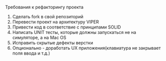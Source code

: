Требования к рефакторингу проекта

1. Сделать fork в свой репозиторий
2. Перевести проект на архитектуру VIPER
3. Привести код в соответствие с принципами SOLID
4. Написать UNIT тесты, которые должны запускаться не на симуляторе, а на Mac OS
5. Исправить скрытые дефекты верстки
6. Опционально - доработать UX приложения(клавиатура не закрывает поля ввода и т.д.)